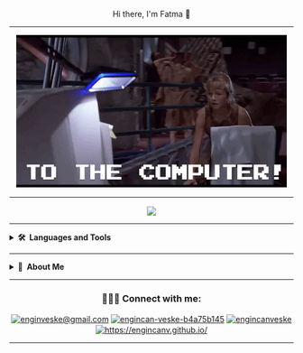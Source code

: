 <p align="center">
   Hi there, I'm Fatma 👋
</p>

<hr />

<p align="center">
<img src="https://raw.githubusercontent.com/FatmaArican/FatmaArican/b734a09ca3976f1edd430f2075c703bdd44b23a3/giphy.gif" width="auto">
</p>


<hr />

<p align="center">
<img align="center" width="47%" src="https://github-readme-stats.vercel.app/api?username=FatmaArican&show_icons=true&theme=tokyonight" />
</p>

<hr />


<details>
  <summary><b>🛠️&nbsp;&nbsp;Languages&nbsp;and&nbsp;Tools</b></summary>
 
![C#](https://img.shields.io/badge/c%23-%23239120.svg?style=for-the-badge&logo=c-sharp&logoColor=white)

![.Net](https://img.shields.io/badge/.NET-5C2D91?style=for-the-badge&logo=.net&logoColor=white)

![MySQL](https://img.shields.io/badge/mysql-%2300f.svg?style=for-the-badge&logo=mysql&logoColor=white)

![Swagger](https://img.shields.io/badge/-Swagger-%23Clojure?style=for-the-badge&logo=swagger&logoColor=white)

![Hackerrank](https://img.shields.io/badge/-Hackerrank-2EC866?style=for-the-badge&logo=HackerRank&logoColor=white)

![Visual Studio Code](https://img.shields.io/badge/Visual%20Studio%20Code-0078d7.svg?style=for-the-badge&logo=visual-studio-code&logoColor=white)

![Visual Studio](https://img.shields.io/badge/Visual%20Studio-5C2D91.svg?style=for-the-badge&logo=visual-studio&logoColor=white)
   
 </details> 


<hr />

<details>
  <summary><b>👀&nbsp;&nbsp;About&nbsp;Me</b></summary>
  <br/>
I have a passion for creating new things and keeping my learning experience active. 👩🏻‍💻
I'm currently studying C# and .NET at Patika.dev bootcamp 🖥️ Thanks for stopping by, see you soon

 
</details> 

<hr />

<h3 align="center"> 👨🏻‍💻 Connect with me: </h4>

<p align="center">
<a href="mailto:aricanfatma23@gmail.com" target="blank"><img align="center" src="https://cdn.jsdelivr.net/npm/simple-icons@3.0.1/icons/gmail.svg" alt="enginveske@gmail.com" height="30" width="30" /></a>
<a href="[https://linkedin.com/in/engincan-veske-b4a75b145](https://linkedin.com/in/fatma-ar%C4%B1can-8b77001ba/)" target="blank"><img align="center" src="https://cdn.jsdelivr.net/npm/simple-icons@3.0.1/icons/linkedin.svg" alt="engincan-veske-b4a75b145" height="30" width="30" /></a>   
<a href="https://twitter.com/FatmaArcan13?t=_6A4zzLFiMpQdJmtBGf9ww&s=08" target="blank"><img align="center" src="https://cdn.jsdelivr.net/npm/simple-icons@3.0.1/icons/twitter.svg" alt="engincanveske" height="30" width="30" /></a> 
<a href="https://github.com/FatmaArican" target="blank"><img align="center" src="https://engincanv.github.io/assets/favicon.ico" alt="https://engincanv.github.io/" height="30" width="30" /></a>

</p>

<hr />


